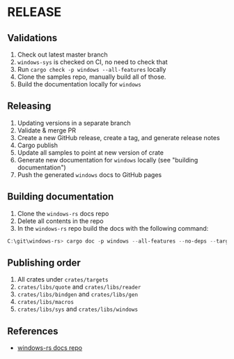 # RELEASE

## Validations

1. Check out latest master branch
2. `windows-sys` is checked on CI, no need to check that
3. Run `cargo check -p windows --all-features` locally
4. Clone the samples repo, manually build all of those.
5. Build the documentation locally for `windows`

## Releasing

1. Updating versions in a separate branch
3. Validate & merge PR
2. Create a new GitHub release, create a tag, and generate release notes
4. Cargo publish
5. Update all samples to point at new version of crate
6. Generate new documentation for `windows` locally (see "building documentation")
7. Push the generated `windows` docs to GitHub pages

## Building documentation

1. Clone the `windows-rs` docs repo
2. Delete all contents in the repo
3. In the `windows-rs` repo build the docs with the following command:

```powershell
C:\git\windows-rs> cargo doc -p windows --all-features --no-deps --target-dir d:\git\docs-rs\docs
```

## Publishing order

1. All crates under `crates/targets`
2. `crates/libs/quote` and `crates/libs/reader`
4. `crates/libs/bindgen` and `crates/libs/gen`
5. `crates/libs/macros`
6. `crates/libs/sys` and `crates/libs/windows`

## References

- [windows-rs docs repo](https://github.com/microsoft/windows-docs-rs)
